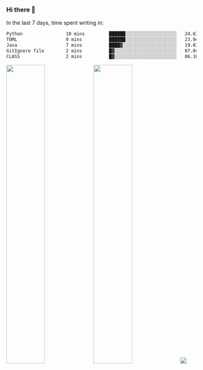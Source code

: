 ### Hi there 👋

In the last 7 days, time spent writing in:

<!--START_SECTION:waka-->

```txt
Python                10 mins         ██████░░░░░░░░░░░░░░░░░░░   24.61 %
TOML                  9 mins          ██████░░░░░░░░░░░░░░░░░░░   23.94 %
Java                  7 mins          ████▓░░░░░░░░░░░░░░░░░░░░   19.01 %
GitIgnore file        2 mins          █▓░░░░░░░░░░░░░░░░░░░░░░░   07.04 %
CLASS                 2 mins          █▓░░░░░░░░░░░░░░░░░░░░░░░   06.10 %
```

<!--END_SECTION:waka-->

<img src="https://wakatime.com/share/@jimtje/5d0c92de-08f8-4a72-8f2f-6a9693d1e318.svg" width=45% height=45%> <img src="https://wakatime.com/share/@jimtje/501498ae-bda5-4da7-a89d-b40bcdd5556d.svg" width=45% height=45%>
![](https://hit.yhype.me/github/profile?user_id=43537315)
